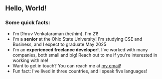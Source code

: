 <!--
**dhruvv/dhruvv** is a ✨ _special_ ✨ repository because its `README.md` (this file) appears on your GitHub profile.

Here are some ideas to get you started:

- 🔭 I’m currently working on ...
- 🌱 I’m currently learning ...
- 👯 I’m looking to collaborate on ...
- 🤔 I’m looking for help with ...
- 💬 Ask me about ...
- 📫 How to reach me: ...
- 😄 Pronouns: ...
- ⚡ Fun fact: ...
-->
## Hello, World!
### Some quick facts: 
- I'm Dhruv Venkataraman (he/him). I'm 21!
- I'm a **senior** at the Ohio State University! I'm studying CSE and Business, and I expect to graduate May 2025
- I'm an **experienced freelance developer!**. I've worked with many companies, both small and big! Reach out to me if you're interested in working with me!
- Want to get in touch? You can reach me at [my email](mailto:dhruv@dhruvv.tech)!
- Fun fact: I've lived in three countries, and I speak five languages!
